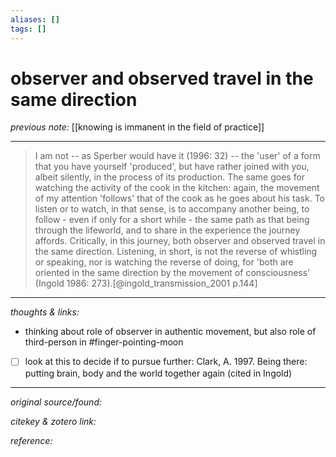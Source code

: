 ```yaml
---
aliases: []
tags: []
---
```


# observer and observed travel in the same direction

_previous note:_ [[knowing is immanent in the field of practice]]

---

>I am not -- as Sperber would have it (1996: 32) -- the 'user' of a form that you have yourself 'produced', but have rather joined with you, albeit silently, in the process of its production. The same goes for watching the activity of the cook in the kitchen: again, the movement of my attention 'follows' that of the cook as he goes about his task. To listen or to watch, in that sense, is to accompany another being, to follow - even if only for a short while - the same path as that being through the lifeworld, and to share in the experience the journey affords. Critically, in this journey, both observer and observed travel in the same direction. Listening, in short, is not the reverse of whistling or speaking, nor is watching the reverse of doing, for 'both are oriented in the same direction by the movement of consciousness' (Ingold 1986: 273).[@ingold_transmission_2001 p.144]

---

_thoughts & links:_

- thinking about role of observer in authentic movement, but also role of third-person in #finger-pointing-moon 


- [ ] look at this to decide if to pursue further: Clark, A. 1997. Being there: putting brain, body and the world together again (cited in Ingold)


---

_original source/found:_ 

_citekey & zotero link:_ 

_reference:_ 


